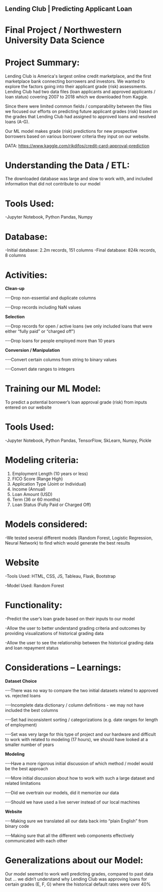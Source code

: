 ## Lending Club | Predicting Applicant Loan
# Final Project / Northwestern University Data Science

# Project Summary:
Lending Club is America's largest online credit marketplace, and the first 
marketplace bank connecting borrowers and investors. We wanted to 
explore the factors going into their  applicant grade (risk) assessments.
Lending Club had two data files (loan applicants and approved applicants / 
loan status) covering 2007 to 2018 which we downloaded from Kaggle.  

Since there were limited common fields / comparability between the files 
we focused our efforts on predicting future applicant grades (risk) based on
the grades that Lending Club had assigned to approved loans and resolved
loans (A-G).

Our ML model makes grade (risk) predictions for new prospective 
borrowers based on various borrower criteria they input on our website.

DATA: https://www.kaggle.com/rikdifos/credit-card-approval-prediction

# Understanding the Data / ETL:

The downloaded database was large and slow to work with, and 
included information that did not contribute to our model

# Tools Used: 

-Jupyter Notebook, Python Pandas, Numpy

# Database: 

-Initial database:  2.2m records, 151 columns
-Final database:  824k records, 8 columns

# Activities:

**Clean-up**

---Drop non-essential and duplicate columns 

---Drop records including NaN values


**Selection**

---Drop records for open / active loans (we only included 
loans that were either “fully paid” or “charged off”) 

---Drop loans for people employed more than 10 years


**Conversion / Manipulation**

---Convert certain columns from string to binary values 

---Convert date ranges to integers


# Training our ML Model:

To predict a potential borrower’s loan approval grade (risk) from 
inputs entered on our website

# Tools Used: 

-Jupyter Notebook, Python Pandas, TensorFlow, SkLearn, Numpy, Pickle


# Modeling criteria:  
1. Employment Length (10 years or less)
2. FICO Score (Range High) 
3. Application Type (Joint or Individual)
4. Income (Annual)
5. Loan Amount (USD)
6. Term (36 or 60 months)
7. Loan Status (Fully Paid or Charged Off) 


# Models considered:  

-We tested several different models (Random Forest, Logistic Regression, Neural Network) to find which would generate the best results 


# Website

-Tools Used:  HTML, CSS, JS, Tableau, Flask, Bootstrap

-Model Used:  Random Forest


# Functionality:

-Predict the user’s loan grade based on their inputs to our model

-Allow the user to better understand grading criteria and 
outcomes by providing visualizations of historical grading data 

-Allow the user to see the relationship between the historical 
grading data and loan repayment status 


# Considerations – Learnings:

**Dataset Choice**

---There was no way to compare the two initial datasets related
to approved vs. rejected loans

---Incomplete data dictionary / column definitions - we may not
have included the best columns  

---Set had inconsistent sorting / categorizations (e.g. date 
ranges for length of employment)

---Set was very large for this type of project and our hardware 
and difficult  to work with related to modeling (17 hours), we 
should have looked at a smaller number of years 


**Modeling**

---Have a more rigorous initial discussion of which method / 
model would be the best approach

---More initial discussion about how to work with such a large 
dataset and related limitations

---Did we overtrain our models, did it memorize our data

---Should we have used a live server instead of our local 
machines


**Website**

---Making sure we translated all our data back into “plain 
English” from binary code

---Making sure that all the different web components 
effectively communicated with each other 


# Generalizations about our Model:

Our model seemed to work well predicting grades, compared to past data
but ... we didn’t understand why Lending Club was approving loans for 
certain grades (E, F, G) where the historical default rates were over 40%


